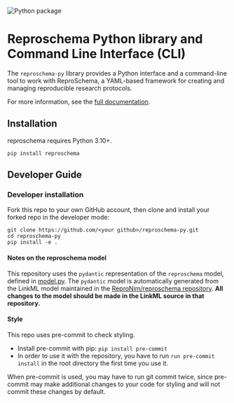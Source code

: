 ![Python package](https://github.com/ReproNim/reproschema-py/actions/workflows/package.yml/badge.svg)

# Reproschema Python library and Command Line Interface (CLI)

The `reproschema-py` library provides a Python interface and a command-line tool to work with ReproSchema, a YAML-based framework for creating and managing reproducible research protocols.

For more information, see the [full documentation](https://ReproNim.github.io/reproschema-py/).

## Installation

reproschema requires Python 3.10+.

```
pip install reproschema
```

## Developer Guide

### Developer installation

Fork this repo to your own GitHub account, then clone and install your forked repo in the developer mode:

```
git clone https://github.com/<your github>/reproschema-py.git
cd reproschema-py
pip install -e .
```
#### Notes on the reproschema model
This repository uses the `pydantic` representation of the `reproschema` model, defined in [model.py](https://github.com/ReproNim/reproschema-py/blob/main/reproschema/models/model.py).
The `pydantic` model is automatically generated from the LinkML model maintained in the [ReproNim/reproschema repository](https://github.com/ReproNim/reproschema).
**All changes to the model should be made in the LinkML source in that repository.**

#### Style
This repo uses pre-commit to check styling.
- Install pre-commit with pip: `pip install pre-commit`
- In order to use it with the repository, you have to run `run pre-commit install` in the root directory the first time you use it.

When pre-commit is used, you may have to run git commit twice,
since pre-commit may make additional changes to your code for styling and will
not commit these changes by default.
